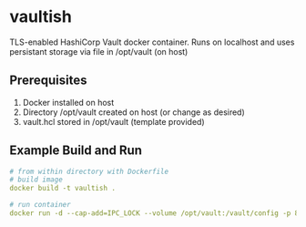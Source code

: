 # vaultish
TLS-enabled HashiCorp Vault docker container. Runs on localhost and uses persistant storage via file in /opt/vault (on host)

## Prerequisites
  1. Docker installed on host
  2. Directory /opt/vault created on host (or change as desired)
  3. vault.hcl stored in /opt/vault (template provided)

## Example Build and Run

```yaml
# from within directory with Dockerfile
# build image
docker build -t vaultish .

# run container
docker run -d --cap-add=IPC_LOCK --volume /opt/vault:/vault/config -p 8200:8200 vaultish server
```
